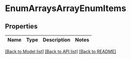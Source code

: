 # EnumArraysArrayEnumItems

## Properties

Name | Type | Description | Notes
------------ | ------------- | ------------- | -------------


[[Back to Model list]](../README.md#documentation-for-models) [[Back to API list]](../README.md#documentation-for-api-endpoints) [[Back to README]](../README.md)


